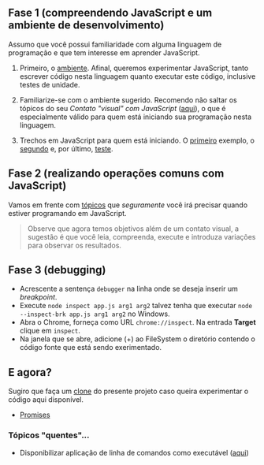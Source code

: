 ## Fase 1 (compreendendo JavaScript e um ambiente de desenvolvimento)

Assumo que você possui familiaridade com alguma linguagem de programação e que tem interesse em aprender JavaScript.

1. Primeiro, o [ambiente](documentos/ambiente.md). Afinal, queremos experimentar JavaScript, tanto escrever código nesta linguagem quanto executar este código, inclusive testes de unidade.

1. Familiarize-se com o ambiente sugerido. Recomendo não saltar os tópicos do seu _Contato "visual" com JavaScript_ ([aqui](topicos/primeiro/README.md)), o que é especialmente válido para quem está iniciando sua programação nesta linguagem.

1. Trechos em JavaScript para quem está iniciando. O [primeiro](topicos/inicio/primeiro/README.md) exemplo, o [segundo](topicos/inicio/segundo/README.md) e, por último, [teste](./topicos/inicio/teste/README.md).

## Fase 2 (realizando operações comuns com JavaScript)
Vamos em frente com [tópicos](topicos/ambientacao/README.md) que *seguramente* você irá precisar quando estiver programando em JavaScript. 

> Observe que agora temos objetivos além de um contato visual, a sugestão é que você leia, compreenda, execute e introduza variações para  observar os resultados.

## Fase 3 (debugging)

- Acrescente a sentença `debugger` na linha onde se deseja inserir um _breakpoint_.
- Execute `node inspect app.js arg1 arg2` talvez tenha que executar `node --inspect-brk app.js arg1 arg2` no Windows. 
- Abra o Chrome, forneça como URL `chrome://inspect`. Na entrada **Target** clique em `inspect`. 
- Na janela que se abre, adicione (+) ao FileSystem o diretório contendo o código fonte que está sendo exerimentado.

## E agora?
Sugiro que faça um [clone](https://asciinema.org/a/161953) do presente projeto caso queira experimentar o código aqui disponível.

- [Promises](outros/promises)

### Tópicos "quentes"...
- Disponibilizar aplicação de linha de comandos como executável ([aqui](https://www.google.com.br/amp/s/x-team.com/blog/a-guide-to-creating-a-nodejs-command/amp/))

